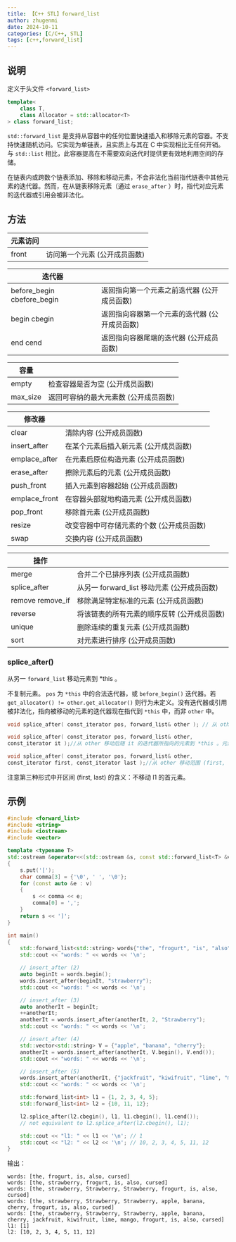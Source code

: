 ```yaml
---
title: 【C++ STL】forward_list
author: zhugenmi
date: 2024-10-11 
categories: [C/C++, STL]
tags: [c++,forward_list]
---
```


## 说明

定义于头文件 `<forward_list>`

```cpp
template<
    class T,
    class Allocator = std::allocator<T>
> class forward_list;
```

`std::forward_list` 是支持从容器中的任何位置快速插入和移除元素的容器。不支持快速随机访问。它实现为单链表，且实质上与其在 C 中实现相比无任何开销。与 `std::list` 相比，此容器提高在不需要双向迭代时提供更有效地利用空间的存储。

在链表内或跨数个链表添加、移除和移动元素，不会非法化当前指代链表中其他元素的迭代器。然而，在从链表移除元素（通过 `erase_after` ）时，指代对应元素的迭代器或引用会被非法化。

## 方法

| 元素访问 |                               |
| -------- | ----------------------------- |
| front    | 访问第一个元素 (公开成员函数) |

| 迭代器                      |                                               |
| --------------------------- | --------------------------------------------- |
| before_begin  cbefore_begin | 返回指向第一个元素之前迭代器 (公开成员函数)   |
| begin  cbegin               | 返回指向容器第一个元素的迭代器 (公开成员函数) |
| end  cend                   | 返回指向容器尾端的迭代器 (公开成员函数)       |

| 容量     |                                       |
| -------- | ------------------------------------- |
| empty    | 检查容器是否为空 (公开成员函数)       |
| max_size | 返回可容纳的最大元素数 (公开成员函数) |

| 修改器        |                                           |
| ------------- | ----------------------------------------- |
| clear         | 清除内容 (公开成员函数)                   |
| insert_after  | 在某个元素后插入新元素 (公开成员函数)     |
| emplace_after | 在元素后原位构造元素 (公开成员函数)       |
| erase_after   | 擦除元素后的元素 (公开成员函数)           |
| push_front    | 插入元素到容器起始 (公开成员函数)         |
| emplace_front | 在容器头部就地构造元素 (公开成员函数)     |
| pop_front     | 移除首元素 (公开成员函数)                 |
| resize        | 改变容器中可存储元素的个数 (公开成员函数) |
| swap          | 交换内容 (公开成员函数)                   |

| 操作              |                                             |
| ----------------- | ------------------------------------------- |
| merge             | 合并二个已排序列表 (公开成员函数)           |
| splice_after      | 从另一 forward_list 移动元素 (公开成员函数) |
| remove  remove_if | 移除满足特定标准的元素 (公开成员函数)       |
| reverse           | 将该链表的所有元素的顺序反转 (公开成员函数) |
| unique            | 删除连续的重复元素 (公开成员函数)           |
| sort              | 对元素进行排序 (公开成员函数)               |

### splice_after()

从另一 `forward_list` 移动元素到 *this 。

不复制元素。 `pos` 为 `*this` 中的合法迭代器，或 `before_begin()` 迭代器。若 `get_allocator() != other.get_allocator()` 则行为未定义。没有迭代器或引用被非法化，指向被移动的元素的迭代器现在指代到 `*this` 中，而非 `other` 中。

```cpp
void splice_after( const_iterator pos, forward_list& other ); // 从 other 移动所有元素到 *this 。元素被插入到 pos 所指向的元素后。操作后 other 变为空。若 other 与 *this 指代同一对象则行为未定义。

void splice_after( const_iterator pos, forward_list& other,
const_iterator it );//从 other 移动后随 it 的迭代器所指向的元素到 *this 。元素被插入到 pos 所指向的元素后，若 pos==it 或若 pos==++it 则无效果。

void splice_after( const_iterator pos, forward_list& other,
const_iterator first, const_iterator last );//从 other 移动范围 (first, last) 中的元素到 *this 。元素被插入到 pos 所指向的元素后。不移动 first 所指向的元素。若 pos 是范围 (first,last) 中的元素则行为未定义。
```

注意第三种形式中开区间 (first, last) 的含义：不移动 l1 的首元素。

## 示例

```cpp
#include <forward_list>
#include <string>
#include <iostream>
#include <vector>

template <typename T>
std::ostream &operator<<(std::ostream &s, const std::forward_list<T> &v)
{
    s.put('[');
    char comma[3] = {'\0', ' ', '\0'};
    for (const auto &e : v)
    {
        s << comma << e;
        comma[0] = ',';
    }
    return s << ']';
}

int main()
{
    std::forward_list<std::string> words{"the", "frogurt", "is", "also", "cursed"};
    std::cout << "words: " << words << '\n';

    // insert_after (2)
    auto beginIt = words.begin();
    words.insert_after(beginIt, "strawberry");
    std::cout << "words: " << words << '\n';

    // insert_after (3)
    auto anotherIt = beginIt;
    ++anotherIt;
    anotherIt = words.insert_after(anotherIt, 2, "Strawberry");
    std::cout << "words: " << words << '\n';

    // insert_after (4)
    std::vector<std::string> V = {"apple", "banana", "cherry"};
    anotherIt = words.insert_after(anotherIt, V.begin(), V.end());
    std::cout << "words: " << words << '\n';

    // insert_after (5)
    words.insert_after(anotherIt, {"jackfruit", "kiwifruit", "lime", "mango"});
    std::cout << "words: " << words << '\n';

    std::forward_list<int> l1 = {1, 2, 3, 4, 5};
    std::forward_list<int> l2 = {10, 11, 12};

    l2.splice_after(l2.cbegin(), l1, l1.cbegin(), l1.cend());
    // not equivalent to l2.splice_after(l2.cbegin(), l1);

    std::cout << "l1: " << l1 << '\n'; // 1
    std::cout << "l2: " << l2 << '\n'; // 10, 2, 3, 4, 5, 11, 12
}
```

输出：

```she
words: [the, frogurt, is, also, cursed]
words: [the, strawberry, frogurt, is, also, cursed]
words: [the, strawberry, Strawberry, Strawberry, frogurt, is, also, cursed]
words: [the, strawberry, Strawberry, Strawberry, apple, banana, cherry, frogurt, is, also, cursed]
words: [the, strawberry, Strawberry, Strawberry, apple, banana, cherry, jackfruit, kiwifruit, lime, mango, frogurt, is, also, cursed]
l1: [1]
l2: [10, 2, 3, 4, 5, 11, 12]
```